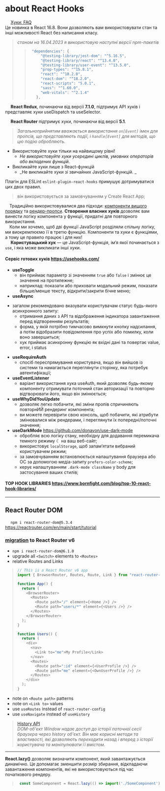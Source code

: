# about React Hooks

&emsp; [Хуки: FAQ](https://uk.reactjs.org/docs/hooks-faq.html)\
Це новинка в React 16.8. Вони дозволяють вам використовувати стан та інші можливості React без написання класу.

> _станом на 16.04.2023 я використовую наступні версії npm-пакетів_
> > ```javascript
> >  "dependencies": {
> >      "@testing-library/jest-dom": "^5.16.5",
> >      "@testing-library/react": "^13.4.0",
> >      "@testing-library/user-event": "^13.5.0",
> >      "prop-types": "^15.8.1",
> >      "react": "^18.2.0",
> >      "react-dom": "^18.2.0",
> >      "react-scripts": "5.0.1",
> >      "sass": "^1.60.0",
> >      "web-vitals": "^2.1.4"
> >    },
> > ```

&emsp; **React Redux**, починаючи від версії **7.1.0**, підтримує API хуків і представляє хуки useDispatch та useSelector.

&emsp; **React Router** підтримує хуки, починаючи від версії **5.1**.

> _Загальноприйнятим вважається використання `on[Event]` імен для пропсів, що представляють події, 
> і `handle[Event]` для методів, що цю подію обробляють._

* Використовуйте хуки тільки на найвищому рівні!
  - _Не використовуйте хуки усередині циклів, умовних операторів або вкладених функцій._
* Викликайте хуки лише з React-функцій
  - _Не викликайте хуки зі звичайних JavaScript-функцій. _

Плагін для ESLint `eslint-plugin-react-hooks` примушує дотримуватися цих двох правил.
> він використовується за замовчуванням у Create React App;


&emsp;Традиційно використовувалися два підходи: [компоненти вищого порядку](https://uk.legacy.reactjs.org/docs/higher-order-components.html) та [рендер-пропси](https://uk.legacy.reactjs.org/docs/render-props.html). **Створення власних хуків** дозволяє вам винести логіку компонента у функції, придатні для повторного використання.\
&emsp;Коли ми хочемо, щоб дві функції JavaScript розділяли спільну логіку, ми виокремлюємо її в третю функцію. Компоненти та хуки є функціями, а тому це правило працює і для них!\
&emsp; **Користувацький хук** — це JavaScript-функція, ім’я якої починається з `use`, і яка може викликати інші хуки. 

#### Сервіс готових хуків https://usehooks.com/
* **useToggle**
  + він приймає параметр зі значенням `true` або `false` і змінює це значення на протилежне;
  + наприклад: показати або приховати модальний режим, показати більше/менше тексту, відкрити/закрити бічне меню;
*   **useAsync**
  + загалом рекомендовано вказувати користувачам статус будь-якого асинхронного запиту:
    - отримання даних з API та відображення індикатора завантаження перед відтворенням результатів;
    - форма, у якій потрібно тимчасово вимкнути кнопку надсилання, а потім відобразити повідомлення про успіх або помилку, коли воно завершиться;
    - хук приймає асинхронну функцію як вхідні дані та повертає value, error, і status
* **useRequireAuth**
  + спосіб переспрямування користувача, якщо він вийшов із системи та намагається переглянути сторінку, яка потребує автентифікації;
* **useEventListener**
  + варіант використання хука useAuth, який дозволяє будь-якому компоненту отримувати поточний стан авторизації та повторно відтворювати його, якщо він змінюється;
* **useWhyDidYouUpdate**
  + дозволяє легко побачити, які зміни пропів спричиняють повторнИЙ рендеринг компонента;
  + ви можете перевірити свою консоль, щоб побачити, які атрибути змінювалися між рендерами, і переглянути їх попередні/поточні значення;
* **useDarkMode** https://github.com/donavon/use-dark-mode
  + обробляє всю логіку стану, необхідну для додавання перемикача темного режиму ☾ на ваш веб-сайт;
  + використовує `localStorage`, щоб запам’ятати вибраний користувачем режим;
  + за замовчуванням встановлюється налаштування браузера або ОС за допомогою медіа-запиту `prefers-color-scheme`;
  + керує налаштуванням `.dark-mode className` у body для застосування ваших стилів;

#### TOP HOOK LIBRARIES https://www.bornfight.com/blog/top-10-react-hook-libraries/

- - -

## React Router DOM
&emsp; `npm i react-router-dom@5.3.4`\
https://reactrouter.com/en/main/start/tutorial

### [migration](https://github.com/remix-run/react-router/blob/main/docs/upgrading/v5.md#upgrade-to-react-router-v6) to React Router v6
+ `npm i react-router-dom@6.1.0`
+ upgrade all `<Switch>` elements to `<Routes>`
+ relative Routes and Links
> ```javascript
> // This is a React Router v6 app
> import { BrowserRouter, Routes, Route, Link } from "react-router-dom";
> 
> function App() {
>   return (
>     <BrowserRouter>
>       <Routes>
>         <Route path="/" element={<Home />} />
>         <Route path="users/*" element={<Users />} />
>       </Routes>
>     </BrowserRouter>
>   );
> }
> 
> function Users() {
>   return (
>     <div>
>       <nav>
>         <Link to="me">My Profile</Link>
>       </nav>
>       <Routes>
>         <Route path=":id" element={<UserProfile />} />
>         <Route path="me" element={<OwnUserProfile />} />
>       </Routes>
>     </div>
>   );
> }
> ```
+ note on `<Route path>` patterns
+ note on `<Link to>` values
+ use `useRoutes` instead of `react-router-config`
+ use `useNavigate` instead of `useHistory`
> [History API](https://developer.mozilla.org/ru/docs/Web/API/History_API)\
> _DOM-об'єкт Window надає доступ до історії поточної сесії браузера через history об'єкт._ 
> _Він має корисні методи та властивості, які дозволяють переходити назад і вперед з історії користувача та маніпулювати її вмістом._

- - -

**React.lazy()** дозволяє визначити компонент, який завантажується динамічно. Це допомагає зменшити розмір збирання, відкладаючи завантаження компонентів, які не використовуються під час початкового рендеру.
> ```javascript
>  const SomeComponent = React.lazy(() => import('./SomeComponent'));
> ```






